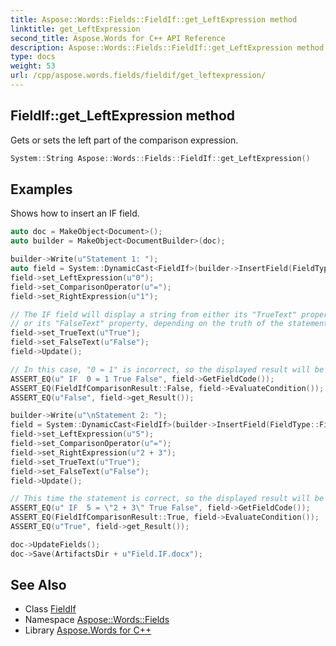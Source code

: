 ```yaml
---
title: Aspose::Words::Fields::FieldIf::get_LeftExpression method
linktitle: get_LeftExpression
second_title: Aspose.Words for C++ API Reference
description: Aspose::Words::Fields::FieldIf::get_LeftExpression method. Gets or sets the left part of the comparison expression in C++.
type: docs
weight: 53
url: /cpp/aspose.words.fields/fieldif/get_leftexpression/
---
```

## FieldIf::get_LeftExpression method


Gets or sets the left part of the comparison expression.

```cpp
System::String Aspose::Words::Fields::FieldIf::get_LeftExpression()
```


## Examples



Shows how to insert an IF field. 
```cpp
auto doc = MakeObject<Document>();
auto builder = MakeObject<DocumentBuilder>(doc);

builder->Write(u"Statement 1: ");
auto field = System::DynamicCast<FieldIf>(builder->InsertField(FieldType::FieldIf, true));
field->set_LeftExpression(u"0");
field->set_ComparisonOperator(u"=");
field->set_RightExpression(u"1");

// The IF field will display a string from either its "TrueText" property,
// or its "FalseText" property, depending on the truth of the statement that we have constructed.
field->set_TrueText(u"True");
field->set_FalseText(u"False");
field->Update();

// In this case, "0 = 1" is incorrect, so the displayed result will be "False".
ASSERT_EQ(u" IF  0 = 1 True False", field->GetFieldCode());
ASSERT_EQ(FieldIfComparisonResult::False, field->EvaluateCondition());
ASSERT_EQ(u"False", field->get_Result());

builder->Write(u"\nStatement 2: ");
field = System::DynamicCast<FieldIf>(builder->InsertField(FieldType::FieldIf, true));
field->set_LeftExpression(u"5");
field->set_ComparisonOperator(u"=");
field->set_RightExpression(u"2 + 3");
field->set_TrueText(u"True");
field->set_FalseText(u"False");
field->Update();

// This time the statement is correct, so the displayed result will be "True".
ASSERT_EQ(u" IF  5 = \"2 + 3\" True False", field->GetFieldCode());
ASSERT_EQ(FieldIfComparisonResult::True, field->EvaluateCondition());
ASSERT_EQ(u"True", field->get_Result());

doc->UpdateFields();
doc->Save(ArtifactsDir + u"Field.IF.docx");
```

## See Also

* Class [FieldIf](../)
* Namespace [Aspose::Words::Fields](../../)
* Library [Aspose.Words for C++](../../../)

